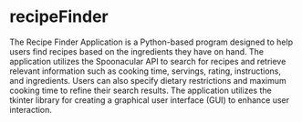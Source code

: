 # recipeFinder
The Recipe Finder Application is a Python-based program designed to help users find 
recipes based on the ingredients they have on hand. The application utilizes the 
Spoonacular API to search for recipes and retrieve relevant information such as 
cooking time, servings, rating, instructions, and ingredients. Users can also specify 
dietary restrictions and maximum cooking time to refine their search results. The 
application utilizes the tkinter library for creating a graphical user interface (GUI) to 
enhance user interaction. 
